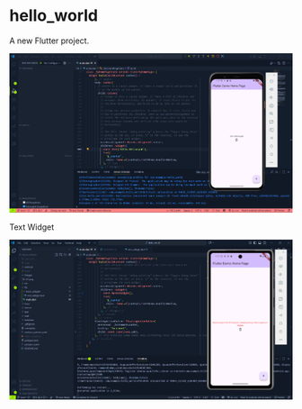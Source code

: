 # hello_world

A new Flutter project.

![Screenshot hello_world](images/01.png)

Text Widget

![Screenshot text_widget](images/textwidget.png)
